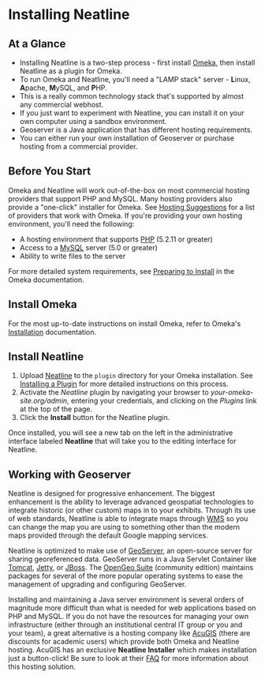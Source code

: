 # Installing Neatline

## At a Glance

  - Installing Neatline is a two-step process - first install [Omeka][omeka], then install Neatline as a plugin for Omeka.
  - To run Omeka and Neatline, you'll need a "LAMP stack" server - **L**inux, **A**pache, **M**ySQL, and **P**HP.
  - This is a really common technology stack that's supported by almost any commercial webhost.
  - If you just want to experiment with Neatline, you can install it on your own computer using a sandbox environment.
  - Geoserver is a Java application that has different hosting requirements.
  - You can either run your own installation of Geoserver or purchase hosting from a commercial provider.

## Before You Start

Omeka and Neatline will work out-of-the-box on most commercial hosting providers that support PHP and MySQL. Many hosting providers also provide a "one-click" installer for Omeka. See [Hosting Suggestions][hosting] for a list of providers that work with Omeka. If you're providing your own hosting environment, you'll need the following:

  * A hosting environment that supports [PHP][php] (5.2.11 or greater)
  * Access to a [MySQL][mysql] server (5.0 or greater)
  * Ability to write files to the server

For more detailed system requirements, see [Preparing to Install][preparing] in the Omeka documentation.

## Install Omeka

For the most up-to-date instructions on install Omeka, refer to Omeka's [Installation][install] documentation.

## Install Neatline

  1. Upload [Neatline][nlplugin] to the `plugin` directory for your Omeka installation. See [Installing a Plugin][plugin_install] for more detailed instructions on this process.
  2. Activate the *Neatline* plugin by navigating your browser to _your-omeka-site.org/admin_, entering your credentials, and clicking
on the *Plugins* link at the top of the page.
  3. Click the **Install** button for the Neatline plugin.

Once installed, you will see a new tab on the left in the administrative interface labeled **Neatline** that will take you to the editing interface for Neatline.

## Working with Geoserver

Neatline is designed for progressive enhancement. The biggest enhancement is the ability to leverage advanced geospatial technologies to integrate historic (or other custom) maps in to your exhibits.  Through its use of web standards, Neatline is able to integrate maps through [WMS][wms] so you can change the map you are using to something other than the modern maps provided through the default Google mapping services.

Neatline is optimized to make use of [GeoServer][geoserver], an open-source server for sharing georeferenced data. GeoServer runs in a Java Servlet Container like [Tomcat][tomcat], [Jetty][jetty], or [JBoss][jboss]. The [OpenGeo Suite][suite] (community edition) maintains packages for several of the more popular operating systems to ease the management of upgrading and configuring GeoServer.

Installing and maintaining a Java server environment is several orders of magnitude more difficult than what is needed for web applications based on PHP and MySQL. If you do not have the resources for managing your own infrastructure (either through an institutional central IT group or you and your team), a great alternative is a hosting company like [AcuGIS][acugis] (there are discounts for academic users) which provide both Omeka and Neatline hosting. AcuGIS has an exclusive **Neatline Installer** which makes installation just a button-click! Be sure to look at their [FAQ][acuneatlinefaq] for more information about this hosting solution.

[suite]: http://opengeo.org/products/suite/community/
[acugis]: http://www.acugis.com/neatline-hosting.htm
[acuneatlinefaq]: http://www.acugis.com/neatline-faq.html
[geoserver]: http://geoserver.org/ "GeoServer"
[hosting]: http://omeka.org/codex/Hosting_Suggestions "Omeka Hosting Suggestions"
[install]: http://omeka.org/codex/Installation "Install Omeka"
[plugin_install]: http://omeka.org/codex/Installing_a_Plugin
[omeka]: http://omeka.org/ "Omeka"
[nlplugin]: http://omeka.org/addons/neatline "Neatline Plugin"
[systemreqs]: http://omeka.org/codex/Preparing_to_Install "Omeka System Requirements"
[mysql]: https://www.mysql.com/
[php]: http://us.php.net/
[wms]: https://en.wikipedia.org/wiki/Web_Map_Service
[preparing]: http://omeka.org/codex/Preparing_to_Install
[tomcat]: https://tomcat.apache.org/
[jetty]: http://www.eclipse.org/jetty/
[jboss]: https://www.jboss.org/overview/
[opengeo]: http://opengeo.org/products/suite/community/
